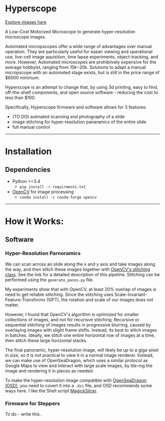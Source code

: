 # Hyperscope

[Explore images here](https://momonala.github.io/hyperscope.github.io/)

A Low-Cost Motorized Microscope to generate hyper-resolution microscope images. 

Automated micropscopes offer a wide range of advantages over manual operation. They are particularly useful for easier viewing and operational use, live-cell image aquisition, time lapse experiments, object-tracking, and more. However, Automated microscopes are prohibiively expensive for the average hobbyist, ranging from $10k-$20k. Solutions to adapt a manual micropscope with an automated stage exists, but is still in the price range of $6000 minimum. 

Hyperscope is an attempt to change that, by using 3d printing, easy to find, off-the-shelf components, and open source software  - reducing the cost to less than $100. 

Specifically, Hyperscope firmware and software allows for 3 features: 
 
- (TO DO) autmated scanning and photography of a slide
- image stitching for hyper-resolution panaramics of the entire slide
- full manual control

---     
# Installation 
## Dependencies 
-  Python >=3.4
    - `pip install -r requirments.txt`
- [OpenCV](https://opencv.org/) for image processing
    - `conda install -c conda-forge opencv `

--- 
# How it Works:

## Software
### Hyper-Resolution Parnoramics
We can scan across an slide along the x and y axis and take images along the way, and then stitch these images together with [OpenCV's stitching class](https://docs.opencv.org/2.4/modules/stitching/doc/introduction.html). See the link for a detailed description of this pipeline. Stitching can be performed using the `generate_panos.py` file. 

My experiments show that with OpenCV, at least 20% overlap of images is need to get reliable stitching. Since the stitching uses Scale-Invariant-Feature-Transforms (SIFT), the rotation and scale of our images does not matter. 

However, I found that OpenCV's algorithm is optimized for smaller collections of images, and not for recurisve stitching. Recursive or sequential stitching of images results in progressive blurring, caused by overlaying images with slight frame shifts. Instead, its best to stitch images in batches. Ideally, we stitch one entire horizontal row of images at a time, then stitch these large horizontal stacks.

The final panoramic, hyper-resolution image, will likely be up to a giga-pixel in size, so it is not practical to view it in a normal image renderer. Instead, we can make use of OpenSeaDragon, which uses a similar protocol as Google Maps to view and interact with large scale images, by tile-ing the image and rendering it in pieces as needed. 

To make the hyper-resolution image compatible with [OpenSeaDragon (OSD)](https://openseadragon.github.io/#downloadh), you need to covert it into a `.dzi` file, and OSD recommends some ways here. I like the Shell script [MagickSlicer](https://github.com/VoidVolker/MagickSlicer). 

### Firmware for Steppers

To do - write this. 
